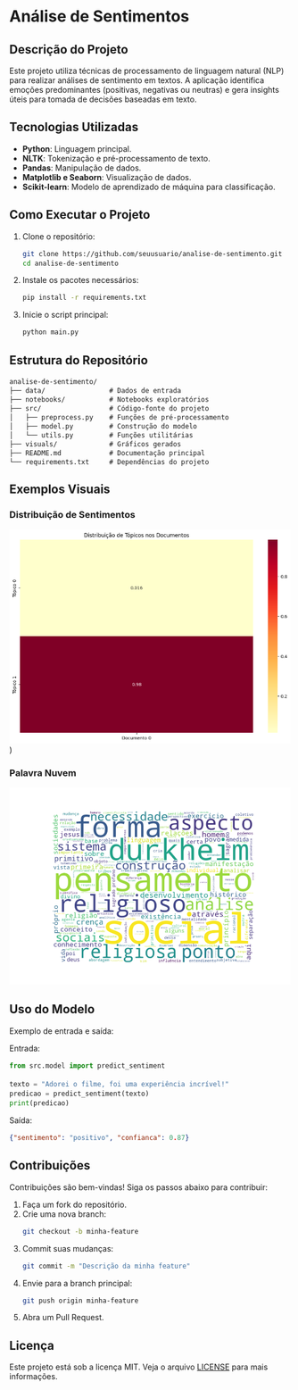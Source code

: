 # Análise de Sentimentos

## Descrição do Projeto
Este projeto utiliza técnicas de processamento de linguagem natural (NLP) para realizar análises de sentimento em textos. A aplicação identifica emoções predominantes (positivas, negativas ou neutras) e gera insights úteis para tomada de decisões baseadas em texto.

## Tecnologias Utilizadas
- **Python**: Linguagem principal.
- **NLTK**: Tokenização e pré-processamento de texto.
- **Pandas**: Manipulação de dados.
- **Matplotlib e Seaborn**: Visualização de dados.
- **Scikit-learn**: Modelo de aprendizado de máquina para classificação.

## Como Executar o Projeto
1. Clone o repositório:
   ```bash
   git clone https://github.com/seuusuario/analise-de-sentimento.git
   cd analise-de-sentimento
   ```
2. Instale os pacotes necessários:
   ```bash
   pip install -r requirements.txt
   ```
3. Inicie o script principal:
   ```bash
   python main.py
   ```

## Estrutura do Repositório
```
analise-de-sentimento/
├── data/                # Dados de entrada
├── notebooks/           # Notebooks exploratórios
├── src/                 # Código-fonte do projeto
│   ├── preprocess.py    # Funções de pré-processamento
│   ├── model.py         # Construção do modelo
│   └── utils.py         # Funções utilitárias
├── visuals/             # Gráficos gerados
├── README.md            # Documentação principal
└── requirements.txt     # Dependências do projeto
```

## Exemplos Visuais

### Distribuição de Sentimentos
![Distribuição de Sentimentos](/sentiment_analyses_project/images/DistribuicaoTopicos.png))

### Palavra Nuvem
![Word Cloud](/sentiment_analyses_project/images/durkeimWordcloud.png)

## Uso do Modelo
Exemplo de entrada e saída:

Entrada:
```python
from src.model import predict_sentiment

texto = "Adorei o filme, foi uma experiência incrível!"
predicao = predict_sentiment(texto)
print(predicao)
```

Saída:
```json
{"sentimento": "positivo", "confianca": 0.87}
```

## Contribuições
Contribuições são bem-vindas! Siga os passos abaixo para contribuir:
1. Faça um fork do repositório.
2. Crie uma nova branch:
   ```bash
   git checkout -b minha-feature
   ```
3. Commit suas mudanças:
   ```bash
   git commit -m "Descrição da minha feature"
   ```
4. Envie para a branch principal:
   ```bash
   git push origin minha-feature
   ```
5. Abra um Pull Request.

## Licença
Este projeto está sob a licença MIT. Veja o arquivo [LICENSE](LICENSE) para mais informações.


